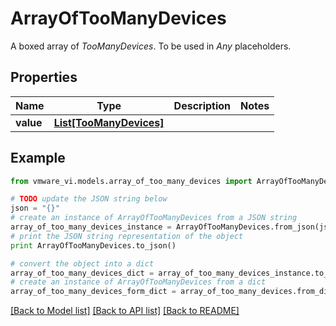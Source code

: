 # ArrayOfTooManyDevices

A boxed array of *TooManyDevices*. To be used in *Any* placeholders. 

## Properties
Name | Type | Description | Notes
------------ | ------------- | ------------- | -------------
**value** | [**List[TooManyDevices]**](TooManyDevices.md) |  | 

## Example

```python
from vmware_vi.models.array_of_too_many_devices import ArrayOfTooManyDevices

# TODO update the JSON string below
json = "{}"
# create an instance of ArrayOfTooManyDevices from a JSON string
array_of_too_many_devices_instance = ArrayOfTooManyDevices.from_json(json)
# print the JSON string representation of the object
print ArrayOfTooManyDevices.to_json()

# convert the object into a dict
array_of_too_many_devices_dict = array_of_too_many_devices_instance.to_dict()
# create an instance of ArrayOfTooManyDevices from a dict
array_of_too_many_devices_form_dict = array_of_too_many_devices.from_dict(array_of_too_many_devices_dict)
```
[[Back to Model list]](../README.md#documentation-for-models) [[Back to API list]](../README.md#documentation-for-api-endpoints) [[Back to README]](../README.md)


